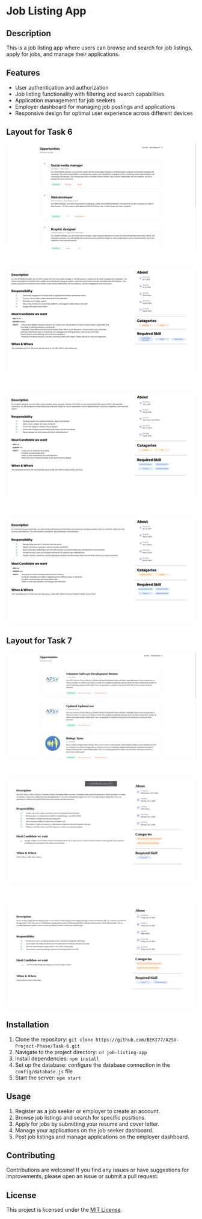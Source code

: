 # Job Listing App

## Description

This is a job listing app where users can browse and search for job listings, apply for jobs, and manage their applications.

## Features

- User authentication and authorization
- Job listing functionality with filtering and search capabilities
- Application management for job seekers
- Employer dashboard for managing job postings and applications
- Responsive design for optimal user experience across different devices

## Layout for Task 6

![alt text](../src/TASK6-img/IMG1.png "The initial look of the app")

<br/>

![alt text](../src/TASK6-img/IMG2.png "The layout of the app")

<br />

![alt text](../src/TASK6-img/IMG3.png "The layout of the app")

<br />

![alt text](../src/TASK6-img/IMG4.png )

## Layout for Task 7

![alt text](../src/Task7-img/IMG1.png )

<br/>

![alt text](../src/Task7-img/IMG2.png )

<br/>

![alt text](../src/Task7-img/IMG3.png )

## Installation

1. Clone the repository: `git clone https://github.com/BEKI77/A2SV-Project-Phase/Task-6.git`
2. Navigate to the project directory: `cd job-listing-app`
3. Install dependencies: `npm install`
4. Set up the database: configure the database connection in the `config/database.js` file
5. Start the server: `npm start`

## Usage

1. Register as a job seeker or employer to create an account.
2. Browse job listings and search for specific positions.
3. Apply for jobs by submitting your resume and cover letter.
4. Manage your applications on the job seeker dashboard.
5. Post job listings and manage applications on the employer dashboard.

## Contributing

Contributions are welcome! If you find any issues or have suggestions for improvements, please open an issue or submit a pull request.

## License

This project is licensed under the [MIT License](LICENSE).